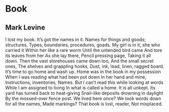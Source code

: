 # Book
## Mark Levine
I lost my book. It’s got the names in it.
Names for things and goods; structures,
Types, boundaries, procedures, goads.
My girl is in it, she who carried it
Within her like a rare worm
Until the untended bird came
And tore its leaves from her
As she lay there,
Pencil pressing page,
Taking it all down.
Then the vast storehouses came down too,
And the small secret ones,
The shelves and grappling hooks,
Dust, ink, lead, linen, ragged board.
It’s time to go home and wash up.
Home was in the book in my possession
When I was reading what had been put down
In her hand and mine,
Instructions, inventories,
Names.
But I can’t read this while looking at words
While I am assigned to living
In what is called a home.
It is all unkept.
Its yard has turned back to heat-giving
Snail-like deposits drowning in daylight
By the mossed-over fence post.
We lived here once?
We took words down for all the names,
Made markings?
That book is lost, reader,
Not misplaced.